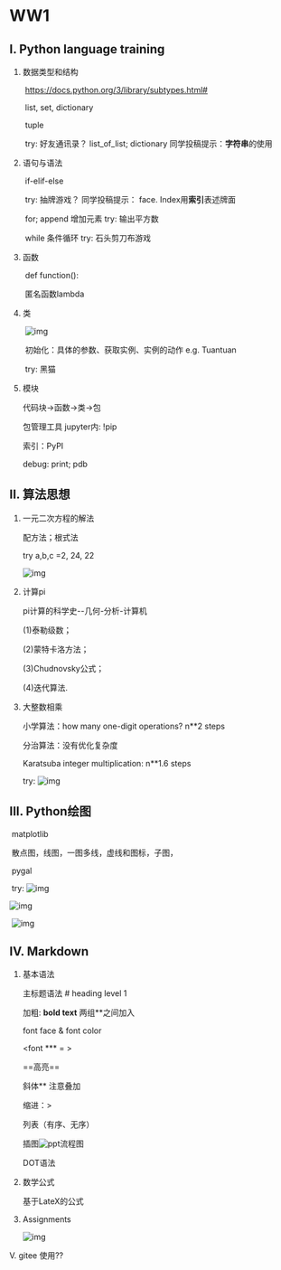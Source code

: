 # WW1

## I. Python language training

1. 数据类型和结构

   ​	https://docs.python.org/3/library/subtypes.html#

   ​	list, set, dictionary

   ​	tuple

   ​	try: 好友通讯录？ list_of_list; dictionary 同学投稿提示：**字符串**的使用

2. 语句与语法

   ​	if-elif-else

   ​	try: 抽牌游戏？ 同学投稿提示： face. Index用**索引**表述牌面

   ​	for; append 增加元素 try: 输出平方数

   ​	while 条件循环 try: 石头剪刀布游戏

3. 函数

   ​	def function():

   ​	匿名函数lambda

4. 类

   ​	![img](https://qn-st0.yuketang.cn/Fh0P9IaV6alZvNDGiEzzM4_zUv4p)

   ​	初始化：具体的参数、获取实例、实例的动作 e.g. Tuantuan

   ​	try: 黑猫

5. 模块

   代码块->函数->类->包

   包管理工具 jupyter内: !pip

   索引：PyPI

   debug: print; pdb

## II. 算法思想

 1. 一元二次方程的解法

    配方法；根式法

    try a,b,c =2, 24, 22

    ![img](https://qn-scd0.yuketang.cn/1631689207653%E5%B1%8F%E5%B9%95%E6%88%AA%E5%9B%BE%202021-09-15%20145947.png?imageView2/2/w/640/format/jpg)

2. 计算pi

   pi计算的科学史--几何-分析-计算机

   (1)泰勒级数；

   (2)蒙特卡洛方法；

   (3)Chudnovsky公式；

   (4)迭代算法.

3. 大整数相乘

   小学算法：how many one-digit operations?  n**2 steps

   分治算法：没有优化复杂度

   Karatsuba integer multiplication: n**1.6 steps

   try: ![img](https://qn-st0.yuketang.cn/FotM2taA0dMTgZ3hJallHNiqb2F-)

   

## III. Python绘图

​	matplotlib

​		散点图，线图，一图多线，虚线和图标，子图，

​	pygal

​		try: ![img](https://qn-st0.yuketang.cn/FvThqAPhoqp557NkYjzbSccFOZ6a)

![img](https://qn-st0.yuketang.cn/FhPN0gq-FCQgGuWmcLp5pn1XWjiU)

​		![img](https://qn-st0.yuketang.cn/FgJVryAaYNfjH62cX5oiElehSIcY)

## IV. Markdown

 1. 基本语法

    主标题语法 # heading level 1

    加粗: **bold text** 两组**之间加入

    font face & font color 

    <font *** = ></font>

    ==高亮==

    斜体** 注意叠加

    缩进：>

    列表（有序、无序）

    插图![ppt](https://qn-st0.yuketang.cn/Fn53nDf0V57jzSHPquFJNSv5vvzX)流程图

    DOT语法

3. 数学公式

   基于LateX的公式

4. Assignments

   ![img](https://qn-st0.yuketang.cn/FoEpyg3mz7tfnfZ7hzAPWgxffN0b)


V. gitee 使用??
